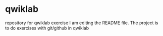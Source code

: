 # qwiklab
repository for qwiklab exercise
I am editing the README file. The project is to do exercises with git/github in qwiklab

